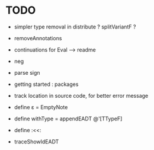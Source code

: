 # TODO

- simpler type removal in distribute ? splitVariantF ?
- removeAnnotations
- continuations for Eval --> readme
- neg
- parse sign

- getting started : packages
- track location in source code, for better error message

- define ε = EmptyNote
- define withType = appendEADT @'[TTypeF]
- define :<<:

- traceShowIdEADT
